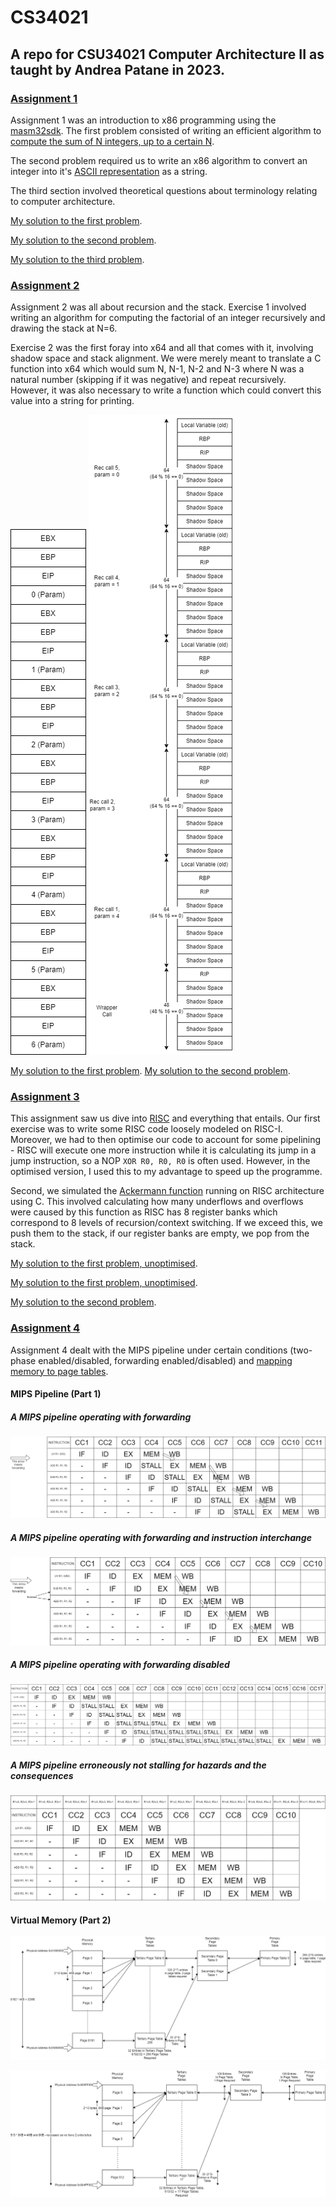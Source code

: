 # CS34021

## A repo for CSU34021 Computer Architecture II as taught by Andrea Patane in 2023.

### [Assignment 1](https://github.com/ni-sauvage/CS34021/tree/main/Assignment1)
Assignment 1 was an introduction to x86 programming using the [masm32sdk](https://www.masm32.com/download.htm). The first problem consisted of writing an efficient algorithm to [compute the sum of N integers, up to a certain N](https://en.wikipedia.org/wiki/1_%2B_2_%2B_3_%2B_4_%2B_%E2%8B%AF).

The second problem required us to write an x86 algorithm to convert an integer into it's [ASCII representation](https://en.wikipedia.org/wiki/ASCII) as a string. 

The third section involved theoretical questions about terminology relating to computer architecture.

[My solution to the first problem](https://github.com/ni-sauvage/CS34021/blob/main/Assignment1/Assign1_ex1.asm).

[My solution to the second problem](https://github.com/ni-sauvage/CS34021/blob/main/Assignment1/Assign1_ex2.asm). 

[My solution to the third problem](https://github.com/ni-sauvage/CS34021/blob/main/Assignment1/Assign1_ex3.txt).

### [Assignment 2](https://github.com/ni-sauvage/CS34021/tree/main/Assignment2)
Assignment 2 was all about recursion and the stack. Exercise 1 involved writing an algorithm for computing the factorial of an integer recursively and drawing the stack at N=6. 

Exercise 2 was the first foray into x64 and all that comes with it, involving shadow space and stack alignment. We were merely meant to translate a C function into x64 which would sum N, N-1, N-2 and N-3 where N was a natural number (skipping if it was negative) and repeat recursively. However, it was also necessary to write a function which could convert this value into a string for printing. 

![N=6 stack frames](https://github.com/ni-sauvage/CS34021/blob/main/Assignment2/Assign2_ex01_stack.png) ![Recursive stack frame Diagram x64](https://github.com/ni-sauvage/CS34021/blob/main/Assignment2/Assign2_ex02_stack.png)

[My solution to the first problem](https://github.com/ni-sauvage/CS34021/blob/main/Assignment2/Assign2_ex1.asm). 
[My solution to the second problem](https://github.com/ni-sauvage/CS34021/blob/main/Assignment2/Assign2_ex2.asm). 

### [Assignment 3](https://github.com/ni-sauvage/CS34021/tree/main/Assignment3)
This assignment saw us dive into [RISC](https://en.wikipedia.org/wiki/Reduced_instruction_set_computer) and everything that entails. Our first exercise was to write some RISC code loosely modeled on RISC-I. Moreover, we had to then optimise our code to account for some pipelining - RISC will execute one more instruction while it is calculating its jump in a jump instruction, so a NOP `XOR R0, R0, R0` is often used. However, in the optimised version, I used this to my advantage to speed up the programme. 

Second, we simulated the [Ackermann function](https://en.wikipedia.org/wiki/Ackermann_function) running on RISC architecture using C. This involved calculating how many underflows and overflows were caused by this function as RISC has 8 register banks which correspond to 8 levels of recursion/context switching. If we exceed this, we push them to the stack, if our register banks are empty, we pop from the stack. 

[My solution to the first problem, unoptimised](https://github.com/ni-sauvage/CS34021/blob/main/Assignment3/Assign3_ex1_unop.asm).

[My solution to the first problem, unoptimised](https://github.com/ni-sauvage/CS34021/blob/main/Assignment3/Assign3_ex1_op.asm). 

[My solution to the second problem](https://github.com/ni-sauvage/CS34021/blob/main/Assignment3/Assign3_ex2.c). 

### [Assignment 4](https://github.com/ni-sauvage/CS34021/tree/main/Assignment4)
Assignment 4 dealt with the MIPS pipeline under certain conditions (two-phase enabled/disabled, forwarding enabled/disabled) and [mapping memory to page tables](https://en.wikipedia.org/wiki/Virtual_memory).

#### MIPS Pipeline (Part 1)
##### A MIPS pipeline operating with forwarding
![A MIPS pipeline operating with forwarding](https://github.com/ni-sauvage/CS34021/blob/main/Assignment4/Assign4_Part1_Ex1.png)

##### A MIPS pipeline operating with forwarding and instruction interchange
![A MIPS pipeline operating with forwarding and instruction interchange](https://github.com/ni-sauvage/CS34021/blob/main/Assignment4/Assign4_Part1_Ex2.png)

##### A MIPS pipeline operating with forwarding disabled
![A MIPS pipeline operating with forwarding disabled](https://github.com/ni-sauvage/CS34021/blob/main/Assignment4/Assign4_Part1_Ex3.png)

##### A MIPS pipeline erroneously not stalling for hazards and the consequences
![A MIPS pipeline erroneously not stalling for hazards and the consequences](https://github.com/ni-sauvage/CS34021/blob/main/Assignment4/Assign4_Part1_Ex4.png)

#### Virtual Memory (Part 2)
![First Virtual Memory exercise](https://github.com/ni-sauvage/CS34021/blob/main/Assignment4/Assign4_Part2_Ex3.png)

![Second Virtual Memory exercise](https://github.com/ni-sauvage/CS34021/blob/main/Assignment4/Assign4_Part2_Ex4.png)
